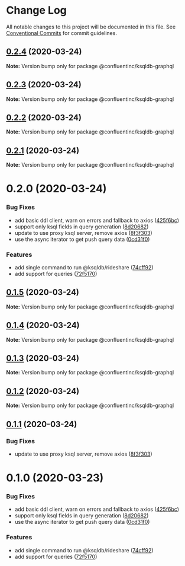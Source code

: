# Change Log

All notable changes to this project will be documented in this file.
See [Conventional Commits](https://conventionalcommits.org) for commit guidelines.

## [0.2.4](https://github.com/confluentinc/ksqldb-graphql/compare/v0.2.3...v0.2.4) (2020-03-24)

**Note:** Version bump only for package @confluentinc/ksqldb-graphql





## [0.2.3](https://github.com/confluentinc/ksqldb-graphql/compare/v0.2.2...v0.2.3) (2020-03-24)

**Note:** Version bump only for package @confluentinc/ksqldb-graphql





## [0.2.2](https://github.com/confluentinc/ksqldb-graphql/compare/v0.2.1...v0.2.2) (2020-03-24)

**Note:** Version bump only for package @confluentinc/ksqldb-graphql





## [0.2.1](https://github.com/confluentinc/ksqldb-graphql/compare/v0.2.0...v0.2.1) (2020-03-24)

**Note:** Version bump only for package @confluentinc/ksqldb-graphql





# 0.2.0 (2020-03-24)


### Bug Fixes

* add basic ddl client, warn on errors and fallback to axios ([425f6bc](https://github.com/confluentinc/ksqldb-graphql/commit/425f6bc596d6db26e00f82e81f39dfcca7900463))
* support only ksql fields in query generation ([8d20682](https://github.com/confluentinc/ksqldb-graphql/commit/8d20682cbc986d05ac36b7e8515ccdb896e1a575))
* update to use proxy ksql server, remove axios ([8f3f303](https://github.com/confluentinc/ksqldb-graphql/commit/8f3f303794cdc32f75acf3e61fc7cf696f7740c8))
* use the async iterator to get push query data ([0cd31f0](https://github.com/confluentinc/ksqldb-graphql/commit/0cd31f02df3812cbb7d9fd787840a5ec86602929))


### Features

* add single command to run @ksqldb/rideshare ([74cff92](https://github.com/confluentinc/ksqldb-graphql/commit/74cff92148efddf94b91f7d097068e498325a2cd))
* add support for queries ([72f5170](https://github.com/confluentinc/ksqldb-graphql/commit/72f5170a95b1fa05992ec423a01af7516822e0f0))





## [0.1.5](https://github.com/confluentinc/ksqldb-graphql/compare/v0.1.4...v0.1.5) (2020-03-24)

**Note:** Version bump only for package @confluentinc/ksqldb-graphql





## [0.1.4](https://github.com/confluentinc/ksqldb-graphql/compare/v0.1.3...v0.1.4) (2020-03-24)

**Note:** Version bump only for package @confluentinc/ksqldb-graphql





## [0.1.3](https://github.com/confluentinc/ksqldb-graphql/compare/v0.1.2...v0.1.3) (2020-03-24)

**Note:** Version bump only for package @confluentinc/ksqldb-graphql





## [0.1.2](https://github.com/confluentinc/ksqldb-graphql/compare/v0.1.1...v0.1.2) (2020-03-24)

**Note:** Version bump only for package @confluentinc/ksqldb-graphql





## [0.1.1](https://github.com/confluentinc/ksqldb-graphql/compare/v0.1.0...v0.1.1) (2020-03-24)


### Bug Fixes

* update to use proxy ksql server, remove axios ([8f3f303](https://github.com/confluentinc/ksqldb-graphql/commit/8f3f303794cdc32f75acf3e61fc7cf696f7740c8))





# 0.1.0 (2020-03-23)


### Bug Fixes

* add basic ddl client, warn on errors and fallback to axios ([425f6bc](https://github.com/confluentinc/ksqldb-graphql/commit/425f6bc596d6db26e00f82e81f39dfcca7900463))
* support only ksql fields in query generation ([8d20682](https://github.com/confluentinc/ksqldb-graphql/commit/8d20682cbc986d05ac36b7e8515ccdb896e1a575))
* use the async iterator to get push query data ([0cd31f0](https://github.com/confluentinc/ksqldb-graphql/commit/0cd31f02df3812cbb7d9fd787840a5ec86602929))


### Features

* add single command to run @ksqldb/rideshare ([74cff92](https://github.com/confluentinc/ksqldb-graphql/commit/74cff92148efddf94b91f7d097068e498325a2cd))
* add support for queries ([72f5170](https://github.com/confluentinc/ksqldb-graphql/commit/72f5170a95b1fa05992ec423a01af7516822e0f0))
